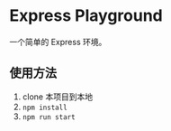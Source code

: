 # Express Playground

一个简单的 Express 环境。

## 使用方法

1. clone 本项目到本地
2. `npm install`
3. `npm run start`